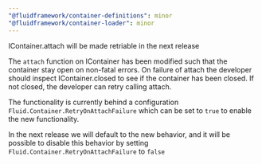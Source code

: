 ```yaml
---
"@fluidframework/container-definitions": minor
"@fluidframework/container-loader": minor
---
```


IContainer.attach will be made retriable in the next release

The `attach` function on IContainer has been modified such that the container stay open on non-fatal errors. On failure of attach the developer should inspect IContainer.closed to see if the container has been closed. If not closed, the developer can retry calling attach.

The functionality is currently behind a configuration `Fluid.Container.RetryOnAttachFailure` which can be set to `true` to enable the new functionality.

In the next release we will default to the new behavior, and it will be possible to disable this behavior by setting `Fluid.Container.RetryOnAttachFailure` to `false`

